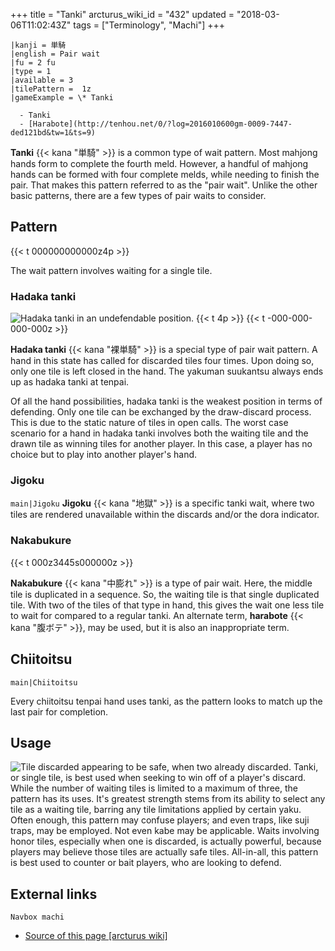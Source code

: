 +++
title = "Tanki"
arcturus_wiki_id = "432"
updated = "2018-03-06T11:02:43Z"
tags = ["Terminology", "Machi"]
+++

```machi
|kanji = 単騎
|english = Pair wait
|fu = 2 fu
|type = 1
|available = 3
|tilePattern =  1z
|gameExample = \* Tanki

  - Tanki
  - [Harabote](http://tenhou.net/0/?log=2016010600gm-0009-7447-ded121bd&tw=1&ts=9)

```

**Tanki** {{< kana "単騎" >}} is a common type of wait pattern. Most mahjong hands form to complete
the fourth meld. However, a handful of mahjong hands can be formed with four complete melds, while
needing to finish the pair. That makes this pattern referred to as the "pair wait". Unlike the other
basic patterns, there are a few types of pair waits to consider.

## Pattern

{{< t 000000000000z4p >}}

The wait pattern involves waiting for a single tile.

### Hadaka tanki

![Hadaka tanki in an [undefendable position](http://tenhou.net/0/?log=2014102013gm-0089-0000-1811be91&tw=3&ts=9).](Hadaka_ron.png "Hadaka tanki in an undefendable position.")
{{< t 4p >}} {{< t -000-000-000-000z >}}

**Hadaka tanki** {{< kana "裸単騎" >}} is a special type of pair wait pattern. A hand in this state
has called for discarded tiles four times. Upon doing so, only one tile is left closed in the hand.
The yakuman suukantsu always ends up as hadaka tanki at tenpai.

Of all the hand possibilities, hadaka tanki is the weakest position in terms of defending. Only one
tile can be exchanged by the draw-discard process. This is due to the static nature of tiles in open
calls. The worst case scenario for a hand in hadaka tanki involves both the waiting tile and the
drawn tile as winning tiles for another player. In this case, a player has no choice but to play
into another player's hand.

### Jigoku

`main|Jigoku` **Jigoku** {{< kana "地獄" >}} is a specific tanki wait, where two tiles are rendered
unavailable within the discards and/or the dora indicator.

### Nakabukure

{{< t 000z3445s000000z >}}

**Nakabukure** {{< kana "中膨れ" >}} is a type of pair wait. Here, the middle tile is duplicated in
a sequence. So, the waiting tile is that single duplicated tile. With two of the tiles of that type
in hand, this gives the wait one less tile to wait for compared to a regular tanki. An alternate
term, **harabote** {{< kana "腹ボテ" >}}, may be used, but it is also an inappropriate term.

## Chiitoitsu

`main|Chiitoitsu`

Every chiitoitsu tenpai hand uses tanki, as the pattern looks to match up the last pair for
completion.

## Usage

![Tile discarded [appearing to be safe](http://tenhou.net/0/?log=2015010702gm-0089-0000-9548571b&tw=1&ts=4), when two already discarded.](Deceptive.png "Tile discarded appearing to be safe, when two already discarded.")
Tanki, or single tile, is best used when seeking to win off of a player's discard. While the number
of waiting tiles is limited to a maximum of three, the pattern has its uses. It's greatest strength
stems from its ability to select any tile as a waiting tile, barring any tile limitations applied by
certain yaku. Often enough, this pattern may confuse players; and even traps, like suji traps, may
be employed. Not even kabe may be applicable. Waits involving honor tiles, especially when one is
discarded, is actually powerful, because players may believe those tiles are actually safe tiles.
All-in-all, this pattern is best used to counter or bait players, who are looking to defend.

## External links

`Navbox machi`

- [Source of this page [arcturus wiki]](http://arcturus.su/wiki/Tanki)
